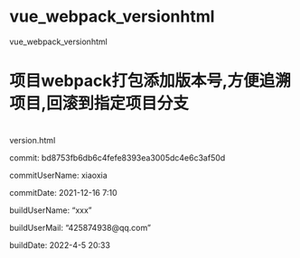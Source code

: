 # vue_webpack_versionhtml
vue_webpack_versionhtml
# 项目webpack打包添加版本号,方便追溯项目,回滚到指定项目分支
#
version.html
<!DOCTYPE html><html><head><meta charset=utf-8><meta http-equiv=X-UA-Compatible content="IE=edge,chrome=1,IE=11,IE=10"><meta name=viewport content="width=device-width,initial-scale=1,minimum-scale=0.5,maximum-scale=2,user-scalable=yes"><title>版本声明</title></head><body><p>commit: bd8753fb6db6c4fefe8393ea3005dc4e6c3af50d</p><p>commitUserName: xiaoxia</p><p>commitDate: 2021-12-16 7:10</p><p>buildUserName: “xxx”</p><p>buildUserMail: “425874938@qq.com”</p><p>buildDate: 2022-4-5 20:33</p></body></html>
